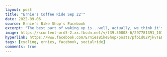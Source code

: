 ```yaml
---
layout: post
title: "Ernie's Coffee Ride Sep 22'"
date: 2022-09-06
source: Ernie's Bike Shop's Facebook
excerpt: "The best part of waking up is...well, actually, we think it's an early bike ride, THEN a cup of joe. Have you been on one of our Morning Coffee rides yet? This Friday is your chance!"
image: https://scontent-ord5-2.xx.fbcdn.net/v/t39.30808-6/297781391_10166148511850276_4621013749111467232_n.jpg?_nc_cat=110&ccb=1-7&_nc_sid=3635dc&_nc_ohc=_dwg9wjWohUAX9iMqUK&_nc_ht=scontent-ord5-2.xx&oh=00_AfBqkzod4jF9r5W-v31jC9JByXfuT_7TNZaIuc4odeFT1w&oe=6571D813
hyperlink: https://www.facebook.com/ErniesBikeShop/posts/pfbid02PjkvTELbibPPdCk6apupiiJWY47i2it9GoWaDdsTLGzKBXL2ws49Tc1QyMUiqFKCl
tags: [cycling, ernies, facebook, socialride]
comments: true
---
```

